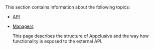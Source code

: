 This section contains information about the following topics:

 * [API](Api)
 * [Managers](Managers)

	This page describes the structure of Appclusive and the way how functionality is exposed to the external API.
